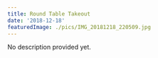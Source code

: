 ```yaml
---
title: Round Table Takeout
date: '2018-12-18'
featuredImage: ./pics/IMG_20181218_220509.jpg
---
```


No description provided yet.
